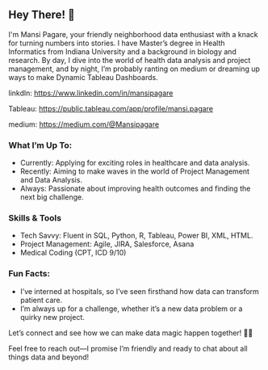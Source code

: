 ## Hey There! 👋

I'm Mansi Pagare, your friendly neighborhood data enthusiast with a knack for turning numbers into stories. I have Master’s degree in Health Informatics from Indiana University and a background in biology and research.
By day, I dive into the world of health data analysis and project management, and by night, I’m probably ranting on medium or dreaming up ways to make Dynamic Tableau Dashboards.

linkdln: https://www.linkedin.com/in/mansipagare

Tableau: https://public.tableau.com/app/profile/mansi.pagare

medium: https://medium.com/@Mansipagare

### What I’m Up To:
- Currently: Applying for exciting roles in healthcare and data analysis.
- Recently: Aiming to make waves in the world of Project Management and Data Analysis.
- Always: Passionate about improving health outcomes and finding the next big challenge.

### Skills & Tools
- Tech Savvy: Fluent in SQL, Python, R, Tableau, Power BI, XML, HTML.
- Project Management: Agile, JIRA, Salesforce, Asana
- Medical Coding (CPT, ICD 9/10)

### Fun Facts:
- I’ve interned at hospitals, so I’ve seen firsthand how data can transform patient care.
- I’m always up for a challenge, whether it’s a new data problem or a quirky new project.

Let’s connect and see how we can make data magic happen together! 🚀✨

Feel free to reach out—I promise I’m friendly and ready to chat about all things data and beyond!
